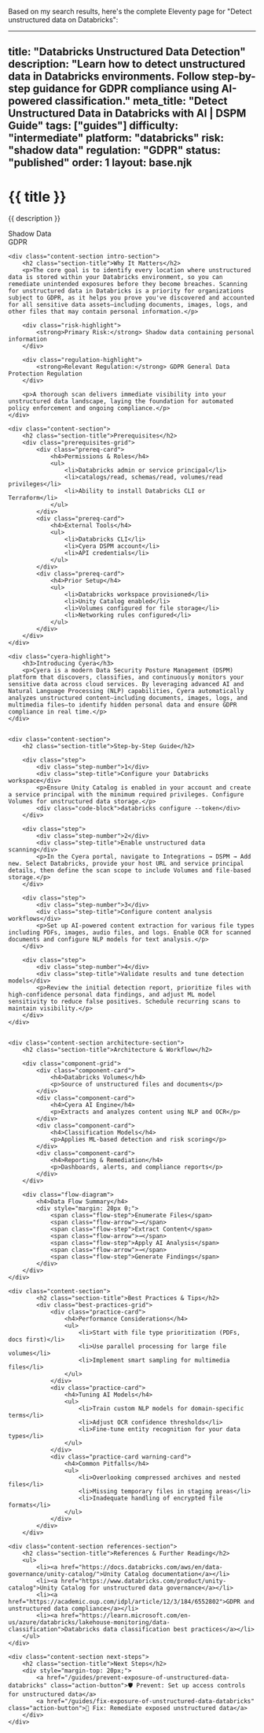 Based on my search results, here's the complete Eleventy page for "Detect unstructured data on Databricks":

---
title: "Databricks Unstructured Data Detection"
description: "Learn how to detect unstructured data in Databricks environments. Follow step-by-step guidance for GDPR compliance using AI-powered classification."
meta_title: "Detect Unstructured Data in Databricks with AI | DSPM Guide"
tags: ["guides"]
difficulty: "intermediate"
platform: "databricks"
risk: "shadow data"
regulation: "GDPR"
status: "published"
order: 1
layout: base.njk
---

<div class="container">
    <div class="header">
        <h1>{{ title }}</h1>
        <p>{{ description }}</p>
        <div class="badge">Shadow Data</div>
        <div class="badge regulation">GDPR</div>
    </div>

    <div class="content-section intro-section">
        <h2 class="section-title">Why It Matters</h2>
        <p>The core goal is to identify every location where unstructured data is stored within your Databricks environment, so you can remediate unintended exposures before they become breaches. Scanning for unstructured data in Databricks is a priority for organizations subject to GDPR, as it helps you prove you've discovered and accounted for all sensitive data assets—including documents, images, logs, and other files that may contain personal information.</p>
        
        <div class="risk-highlight">
            <strong>Primary Risk:</strong> Shadow data containing personal information
        </div>
        
        <div class="regulation-highlight">
            <strong>Relevant Regulation:</strong> GDPR General Data Protection Regulation
        </div>
        
        <p>A thorough scan delivers immediate visibility into your unstructured data landscape, laying the foundation for automated policy enforcement and ongoing compliance.</p>
    </div>

    <div class="content-section">
        <h2 class="section-title">Prerequisites</h2>
        <div class="prerequisites-grid">
            <div class="prereq-card">
                <h4>Permissions & Roles</h4>
                <ul>
                    <li>Databricks admin or service principal</li>
                    <li>catalogs/read, schemas/read, volumes/read privileges</li>
                    <li>Ability to install Databricks CLI or Terraform</li>
                </ul>
            </div>
            <div class="prereq-card">
                <h4>External Tools</h4>
                <ul>
                    <li>Databricks CLI</li>
                    <li>Cyera DSPM account</li>
                    <li>API credentials</li>
                </ul>
            </div>
            <div class="prereq-card">
                <h4>Prior Setup</h4>
                <ul>
                    <li>Databricks workspace provisioned</li>
                    <li>Unity Catalog enabled</li>
                    <li>Volumes configured for file storage</li>
                    <li>Networking rules configured</li>
                </ul>
            </div>
        </div>
    </div>
	
    <div class="cyera-highlight">
        <h3>Introducing Cyera</h3>
        <p>Cyera is a modern Data Security Posture Management (DSPM) platform that discovers, classifies, and continuously monitors your sensitive data across cloud services. By leveraging advanced AI and Natural Language Processing (NLP) capabilities, Cyera automatically analyzes unstructured content—including documents, images, logs, and multimedia files—to identify hidden personal data and ensure GDPR compliance in real time.</p>
    </div>
	

    <div class="content-section">
        <h2 class="section-title">Step-by-Step Guide</h2>
        
        <div class="step">
            <div class="step-number">1</div>
            <div class="step-title">Configure your Databricks workspace</div>
            <p>Ensure Unity Catalog is enabled in your account and create a service principal with the minimum required privileges. Configure Volumes for unstructured data storage.</p>
            <div class="code-block">databricks configure --token</div>
        </div>

        <div class="step">
            <div class="step-number">2</div>
            <div class="step-title">Enable unstructured data scanning</div>
            <p>In the Cyera portal, navigate to Integrations → DSPM → Add new. Select Databricks, provide your host URL and service principal details, then define the scan scope to include Volumes and file-based storage.</p>
        </div>

        <div class="step">
            <div class="step-number">3</div>
            <div class="step-title">Configure content analysis workflows</div>
            <p>Set up AI-powered content extraction for various file types including PDFs, images, audio files, and logs. Enable OCR for scanned documents and configure NLP models for text analysis.</p>
        </div>

        <div class="step">
            <div class="step-number">4</div>
            <div class="step-title">Validate results and tune detection models</div>
            <p>Review the initial detection report, prioritize files with high-confidence personal data findings, and adjust ML model sensitivity to reduce false positives. Schedule recurring scans to maintain visibility.</p>
        </div>
    </div>


    <div class="content-section architecture-section">
        <h2 class="section-title">Architecture & Workflow</h2>
        
        <div class="component-grid">
            <div class="component-card">
                <h4>Databricks Volumes</h4>
                <p>Source of unstructured files and documents</p>
            </div>
            <div class="component-card">
                <h4>Cyera AI Engine</h4>
                <p>Extracts and analyzes content using NLP and OCR</p>
            </div>
            <div class="component-card">
                <h4>Classification Models</h4>
                <p>Applies ML-based detection and risk scoring</p>
            </div>
            <div class="component-card">
                <h4>Reporting & Remediation</h4>
                <p>Dashboards, alerts, and compliance reports</p>
            </div>
        </div>

        <div class="flow-diagram">
            <h4>Data Flow Summary</h4>
            <div style="margin: 20px 0;">
                <span class="flow-step">Enumerate Files</span>
                <span class="flow-arrow">→</span>
                <span class="flow-step">Extract Content</span>
                <span class="flow-arrow">→</span>
                <span class="flow-step">Apply AI Analysis</span>
                <span class="flow-arrow">→</span>
                <span class="flow-step">Generate Findings</span>
            </div>
        </div>
    </div>

	<div class="content-section">
	        <h2 class="section-title">Best Practices & Tips</h2>
	        <div class="best-practices-grid">
	            <div class="practice-card">
	                <h4>Performance Considerations</h4>
	                <ul>
	                    <li>Start with file type prioritization (PDFs, docs first)</li>
	                    <li>Use parallel processing for large file volumes</li>
	                    <li>Implement smart sampling for multimedia files</li>
	                </ul>
	            </div>
	            <div class="practice-card">
	                <h4>Tuning AI Models</h4>
	                <ul>
	                    <li>Train custom NLP models for domain-specific terms</li>
	                    <li>Adjust OCR confidence thresholds</li>
	                    <li>Fine-tune entity recognition for your data types</li>
	                </ul>
	            </div>
	            <div class="practice-card warning-card">
	                <h4>Common Pitfalls</h4>
	                <ul>
	                    <li>Overlooking compressed archives and nested files</li>
	                    <li>Missing temporary files in staging areas</li>
	                    <li>Inadequate handling of encrypted file formats</li>
	                </ul>
	            </div>
	        </div>
	    </div>

    <div class="content-section references-section">
        <h2 class="section-title">References & Further Reading</h2>
        <ul>
            <li><a href="https://docs.databricks.com/aws/en/data-governance/unity-catalog/">Unity Catalog documentation</a></li>
            <li><a href="https://www.databricks.com/product/unity-catalog">Unity Catalog for unstructured data governance</a></li>
            <li><a href="https://academic.oup.com/idpl/article/12/3/184/6552802">GDPR and unstructured data compliance</a></li>
            <li><a href="https://learn.microsoft.com/en-us/azure/databricks/lakehouse-monitoring/data-classification">Databricks data classification best practices</a></li>
        </ul>
    </div>

    <div class="content-section next-steps">
        <h2 class="section-title">Next Steps</h2>
        <div style="margin-top: 20px;">
            <a href="/guides/prevent-exposure-of-unstructured-data-databricks" class="action-button">🛡️ Prevent: Set up access controls for unstructured data</a>
            <a href="/guides/fix-exposure-of-unstructured-data-databricks" class="action-button">🔧 Fix: Remediate exposed unstructured data</a>
        </div>
    </div>
</div>